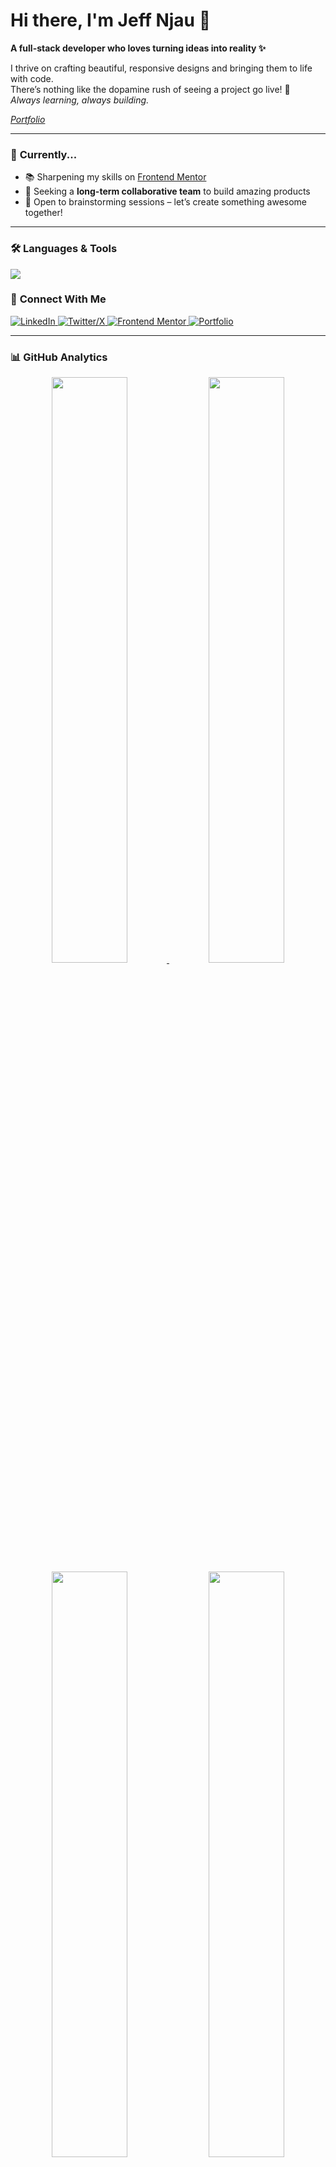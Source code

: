 # Hi there, I'm Jeff Njau 👋  
**A full-stack developer who loves turning ideas into reality ✨**  

I thrive on crafting beautiful, responsive designs and bringing them to life with code.  
There’s nothing like the dopamine rush of seeing a project go live! 🚀  
*Always learning, always building.*  


<a href="https://njau-dev-portfolio.netlify.app"> *Portfolio*  </a>

---

### 🌱 **Currently...**  
- 📚 Sharpening my skills on [Frontend Mentor](https://www.frontendmentor.io/profile/Njau-dev)  
- 🤝 Seeking a **long-term collaborative team** to build amazing products  
- 🧠 Open to brainstorming sessions – let’s create something awesome together!  

---

### 🛠️ **Languages & Tools**  
<div align="left">  
  <img src="https://skillicons.dev/icons?i=react,tailwind,nodejs,js,html,css,py,flask,mysql,postgresql,git,figma" />  
</div>  


### 🔗 **Connect With Me**  
<div align="left">  
  <a href="https://www.linkedin.com/in/jeff-njau-a42754198/">
    <img src="https://img.shields.io/badge/LinkedIn-0077B5?logo=linkedin&logoColor=white" alt="LinkedIn">
  </a>
  <a href="https://x.com/dzeph01">
    <img src="https://img.shields.io/badge/X-000000?logo=x&logoColor=white" alt="Twitter/X">
  </a>
  <a href="https://www.frontendmentor.io/profile/Njau-dev">
    <img src="https://img.shields.io/badge/Frontend Mentor-3F54A3?logo=frontendmentor&logoColor=white" alt="Frontend Mentor">
  </a>
  <a href="https://njau-dev-portfolio.netlify.app">
    <img src="https://img.shields.io/badge/Portfolio-FF4088?logo=react&logoColor=white" alt="Portfolio">
  </a>  
</div>  

---

### 📊 **GitHub Analytics**  
<div align="center">  
  <!-- Stats & Trophies Row -->
  <a href="https://github.com/Njau-dev">
    <img width="49%" src="https://github-readme-stats.vercel.app/api?username=Njau-dev&show_icons=true&theme=dark&hide_border=true" />
    <img width="49%" src="https://github-profile-trophy.vercel.app/?username=Njau-dev&theme=onedark&no-frame=true&row=2&column=4" />
  </a>  
</div>  

<div align="center">  
  <!-- Languages & Streak -->
  <img width="49%" src="https://github-readme-stats.vercel.app/api/top-langs/?username=Njau-dev&layout=compact&theme=dark&hide_border=true" />  
  <img width="49%" src="https://github-readme-activity-graph.vercel.app/graph?username=Njau-dev&theme=react-dark&hide_border=true" />
</div>  

---

### 👀 **Profile Views**  
<div align="center">  
  <img src="https://komarev.com/ghpvc/?username=Njau-dev&color=blue&style=flat" alt="Profile Views" />  
</div>  

---

<div align="center">  
  <sub>🚀 **Open to new opportunities** – Let's build something extraordinary!</sub>  
</div>  
